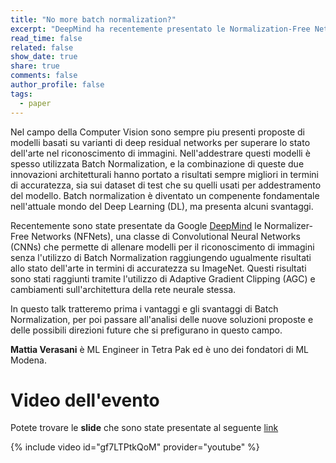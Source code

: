 ```yaml
---
title: "No more batch normalization?"
excerpt: "DeepMind ha recentemente presentato le Normalization-Free Networks, delle CNN che non richiedono l'uso di Batch Normalization. Quali sono i vantaggi?"
read_time: false
related: false
show_date: true
share: true
comments: false
author_profile: false
tags:
  - paper
---
```


Nel campo della Computer Vision sono sempre piu presenti proposte di modelli basati su varianti di deep residual networks per superare lo stato dell'arte nel riconoscimento di immagini. Nell'addestrare questi modelli è spesso utilizzata Batch Normalization, e la combinazione di queste due innovazioni architetturali hanno portato a risultati sempre migliori in termini di accuratezza, sia sui dataset di test che su quelli usati per addestramento del modello. Batch normalization è diventato un compenente fondamentale nell'attuale mondo del Deep Learning (DL), ma presenta alcuni svantaggi.


Recentemente sono state presentate da Google [DeepMind](https://deepmind.com/) le Normalizer-Free Networks (NFNets), una classe di Convolutional Neural Networks (CNNs) che permette di allenare modelli per il riconoscimento di immagini senza l'utilizzo di Batch Normalization raggiungendo ugualmente risultati allo stato dell'arte in termini di accuratezza su ImageNet. Questi risultati sono stati raggiunti tramite l'utilizzo di Adaptive Gradient Clipping (AGC) e cambiamenti sull'architettura della rete neurale stessa.


In questo talk tratteremo prima i vantaggi e gli svantaggi di Batch Normalization, per poi passare all'analisi delle nuove soluzioni proposte e delle possibili direzioni future che si prefigurano in questo campo.


**Mattia Verasani** è ML Engineer in Tetra Pak ed è uno dei fondatori di ML Modena.


# Video dell'evento


Potete trovare le **slide** che sono state presentate al seguente [link](https://github.com/mlmodena/meetups/blob/main/2021-03-04-no-more-batch-normalization.pdf)


{% include video id="gf7LTPtkQoM" provider="youtube" %}